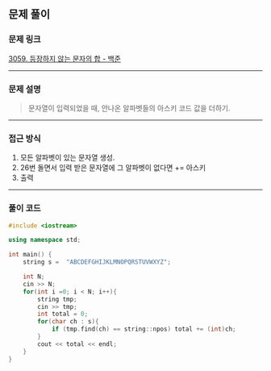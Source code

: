 ##  문제 풀이

###  문제 링크  
[3059. 등장하지 않는 문자의 합 - 백준](https://www.acmicpc.net/problem/3059)

---

###  문제 설명  
> 문자열이 입력되었을 때, 안나온 알파벳들의 아스키 코드 값을 더하기.
---

###  접근 방식  
1. 모든 알파벳이 있는 문자열 생성.
2. 26번 돌면서 입력 받은 문자열에 그 알파벳이 없다면 += 아스키
3. 출력
---

### 풀이 코드

```cpp
#include <iostream>

using namespace std;

int main() {
    string s =  "ABCDEFGHIJKLMNOPQRSTUVWXYZ";

    int N;
    cin >> N;
    for(int i =0; i < N; i++){
        string tmp;
        cin >> tmp;
        int total = 0;
        for(char ch : s){
            if (tmp.find(ch) == string::npos) total += (int)ch;
        }
        cout << total << endl;
    }
}

```

